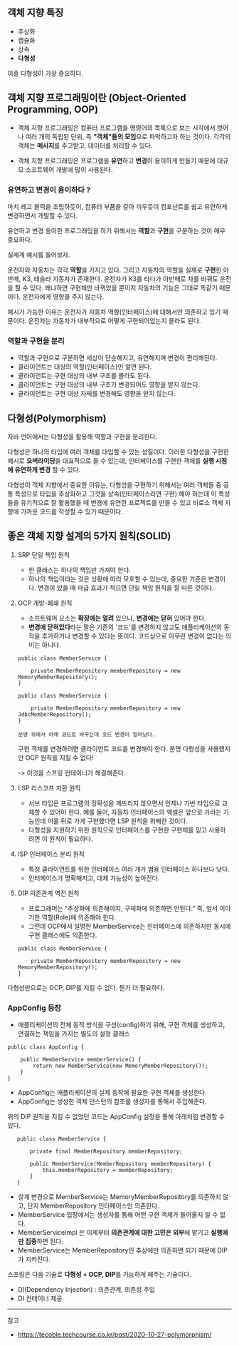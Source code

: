 ## 객체 지향 특징

* 추상화
* 캡슐화
* 상속
* **다형성**

이중 다형성이 가장 중요하다.

## 객체 지향 프로그래밍이란 (Object-Oriented Programming, OOP)

* 객체 지향 프로그래밍은 컴퓨터 프로그램을 명령어의 목록으로 보는 시각에서 벗어나 여러 개의 독립된 단위, 즉 **"객체"들의 모임**으로 파악하고자 하는 것이다. 각각의 객체는 **메시지**를 주고받고, 데이터를 처리할 수 있다.

* 객체 지향 프로그래밍은 프로그램을 **유연**하고 **변경**이 용이하게 만들기 때문에 대규모 소프트웨어 개발에 많이 사용된다.

### 유연하고 변경이 용이하다 ?

마치 레고 블럭을 조립하듯이, 컴퓨터 부품을 갈아 끼우듯이 컴포넌트를 쉽고 유연하게 변경하면서 개발할 수 있다.

유연하고 변경 용이한 프로그래밍을 하기 위해서는 **역할**과 **구현**을 구분하는 것이 매우 중요하다.

실세계 예시를 들어보자.

운전자와 자동차는 각각 **역할**을 가지고 있다. 그리고 자동차의 역할을 실제로 **구현**한 아반떼, K3, 테슬라 자동차가 존재한다. 운전자가 K3를 타다가 아반떼로 차를 바꿔도 운전을 할 수 있다. 왜냐하면 구현체만 바뀌었을 뿐이지 자동차의 기능은 그대로 똑같기 때문이다. 운전자에게 영향을 주지 않는다.

예시가 가능한 이유는 운전자가 자동차 역할(인터페이스)에 대해서만 의존하고 있기 때문이다. 운전자는 자동차가 내부적으로 어떻게 구현되어있는지 몰라도 된다.

### 역할과 구현을 분리

* 역할과 구현으로 구분하면 세상이 단순해지고, 유연해지며 변경이 편리해진다.
* 클라이언트는 대상의 역할(인터페이스)만 알면 된다.
* 클라이언트는 구현 대상의 내부 구조를 몰라도 된다.
* 클라이언트는 구현 대상의 내부 구조가 변경되어도 영향을 받지 않는다.
* 클라이언트는 구현 대상 자체를 변경해도 영향을 받지 않는다.

## 다형성(Polymorphism)

자바 언어에서는 다형성을 활용해 역할과 구현을 분리한다.

다형성은 하나의 타입에 여러 객체를 대입할 수 있는 성질이다. 이러한 다형성을 구현한 예시로 **오버라이딩**을 대표적으로 들 수 있는데, 인터페이스를 구현한 객체를 **실행 시점에 유연하게 변경** 할 수 있다.

다형성이 객체 지향에서 중요한 이유는, 다형성을 구현하기 위해서는 여러 객체들 중 공통 특성으로 타입을 추상화하고 그것을 상속(인터페이스라면 구현) 해야 하는데 이 특성들을 유기적으로 잘 활용했을 때 변경에 유연한 프로젝트를 만들 수 있고 비로소 객체 지향에 가까운 코드를 작성할 수 있기 때문이다.

## 좋은 객체 지향 설계의 5가지 원칙(SOLID)

1. SRP 단일 책임 원칙

    * 한 클래스는 하나의 책임만 가져야 한다.
    * 하나의 책임이라는 것은 상황에 따라 모호할 수 있는데, 중요한 기준은 변경이다. 변경이 있을 때 파급 효과가 적으면 단일 책임 원칙을 잘 따른 것이다.

2. OCP 개방-폐쇄 원칙

    * 소프트웨어 요소는 **확장에는 열려** 있으나, **변경에는 닫혀** 있어야 한다.
    * **변경에 닫혀있다**라는 말은 기존의 '코드'를 변경하지 않고도 애플리케이션의 동작을 추가하거나 변경할 수 있다는 뜻이다. 코드상으로 아무런 변경이 없다는 의미는 아니다.

    ```
    public class MemberService {

        private MemberRepository memberRepository = new MemoryMemberRepository();
    }

    public class MemberService {

        private MemberRepository memberRepository = new JdbcMemberRepository();
    }

    분명 위에서 아래 코드로 바꾸는데 코드 변경이 일어났다.
    ```

    구현 객체를 변경하려면 클라이언트 코드를 변경해야 한다. 분명 다형성을 사용했지만 OCP 원칙을 지킬 수 없다!

    -> 이것을 스프링 컨테이너가 해결해준다.

3. LSP 리스코프 치환 원칙

    * 서브 타입은 프로그램의 정확성을 깨뜨리지 않으면서 언제나 기반 타입으로 교체할 수 있어야 한다. 예를 들어, 자동차 인터페이스의 엑셀은 앞으로 가라는 기능인데 이를 뒤로 가게 구현했다면 LSP 원칙을 위배한 것이다.
    * 다형성을 지원하기 위한 원칙으로 인터페이스를 구현한 구현체를 믿고 사용하려면 이 원칙이 필요하다.

4. ISP 인터페이스 분리 원칙

    * 특정 클라이언트를 위한 인터페이스 여러 개가 범용 인터페이스 하나보다 낫다.
    * 인터페이스가 명확해지고, 대체 가능성이 높아진다.

5. DIP 의존관계 역전 원칙

    * 프로그래머는 "추상화에 의존해야지, 구체화에 의존하면 안된다." 즉, 앞서 이야기한 역할(Role)에 의존해야 한다.
    * 그런데 OCP에서 설명한 MemberService는 인터페이스에 의존하지만 동시에 구현 클래스에도 의존한다.

    ```
    public class MemberService {

        private MemberRepository memberRepository = new MemoryMemberRepository();
    }
    ```

다형성만으로는 OCP, DIP를 지킬 수 없다. 뭔가 더 필요하다.


### AppConfig 등장

* 애플리케이션의 전체 동작 방식을 구성(config)하기 위해, 구현 객체를 생성하고, 연결하는 책임을 가지는 별도의 설정 클래스

```
public class AppConfig {

    public MemberService memberService() {
        return new MemberService(new MemoryMemberRepository());
    }
}
```
* AppConfig는 애플리케이션의 실제 동작에 필요한 구현 객체를 생성한다.
* AppConfig는 생성한 객체 인스턴의 참조를 생성자를 통해서 주입해준다.

위의 DIP 원칙을 지킬 수 없었던 코드는 AppConfig 설정을 통해 아래처럼 변경할 수 있다.

 ```
    public class MemberService {

        private final MemberRepository memberRepository;

        public MemberService(MemberRepository memberRepository) {
            this.memberRepository = memberRepository;
        }
    }
```

* 설계 변경으로 MemberService는 MemoryMemberRepository를 의존하지 않고, 단지 MemberRepository 인터페이스만 의존한다.
* MemberService 입장에서는 생성자를 통해 어떤 구현 객체가 들어올지 알 수 없다.
* MemberServiceImpl 은 이제부터 **의존관계에 대한 고민은 외부**에 맡기고 **실행에만 집중**하면 된다.
* MemberService는 MemberRepository인 추상에만 의존하면 되기 때문에 DIP가 지켜진다.

스프링은 다음 기술로 **다형성 + OCP, DIP**를 가능하게 해주는 기술이다.
* DI(Dependency Injection) : 의존관계, 의존성 주입
* DI 컨테이너 제공


---
참고
* https://tecoble.techcourse.co.kr/post/2020-10-27-polymorphism/




